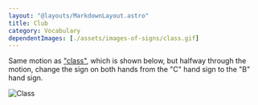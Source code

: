 ```yaml
---
layout: "@layouts/MarkdownLayout.astro"
title: Club
category: Vocabulary
dependentImages: [./assets/images-of-signs/class.gif]
---
```


Same motion as ["class"](../class), which is shown below,
but halfway through the motion, change the sign on both hands
from the "C" hand sign to the "B" hand sign.

![Class](@signs/class.gif)
